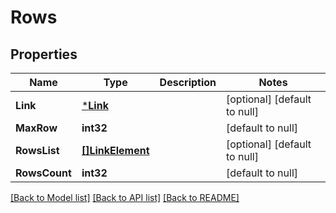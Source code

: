 # Rows

## Properties
Name | Type | Description | Notes
------------ | ------------- | ------------- | -------------
**Link** | [***Link**](Link.md) |  | [optional] [default to null]
**MaxRow** | **int32** |  | [default to null]
**RowsList** | [**[]LinkElement**](LinkElement.md) |  | [optional] [default to null]
**RowsCount** | **int32** |  | [default to null]

[[Back to Model list]](../README.md#documentation-for-models) [[Back to API list]](../README.md#documentation-for-api-endpoints) [[Back to README]](../README.md)



